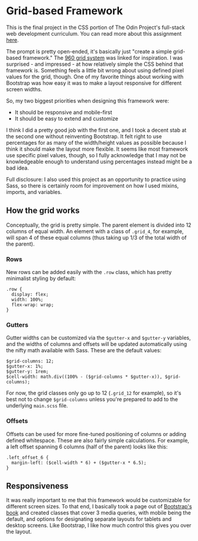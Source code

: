 # Grid-based Framework

This is the final project in the CSS portion of The Odin Project's full-stack web development curriculum. You can read more about this assignment [here](https://www.theodinproject.com/paths/full-stack-ruby-on-rails/courses/html-and-css/lessons/design-your-own-grid-based-framework).

The prompt is pretty open-ended, it's basically just "create a simple grid-based framework." The [960 grid system](http://960.gs/) was linked for inspiration. I was surprised - and impressed - at how relatively simple the CSS behind that framework is. Something feels a little bit wrong about using defined pixel values for the grid, though. One of my favorite things about working with Bootstrap was how easy it was to make a layout responsive for different screen widths.

So, my two biggest priorities when designing this framework were:
* It should be responsive and mobile-first
* It should be easy to extend and customize

I think I did a pretty good job with the first one, and I took a decent stab at the second one without reinventing Bootstrap. It felt right to use percentages for as many of the width/height values as possible because I think it should make the layout more flexible. It seems like most framework use specific pixel values, though, so I fully acknowledge that I may not be knowledgeable enough to understand using percentages instead might be a bad idea.

Full disclosure: I also used this project as an opportunity to practice using Sass, so there is certainly room for improvement on how I used mixins, imports, and variables.

## How the grid works

Conceptually, the grid is pretty simple. The parent element is divided into 12 columns of equal width. An element with a class of `.grid_4`, for example, will span 4 of these equal columns (thus taking up 1/3 of the total width of the parent).

### Rows

New rows can be added easily with the `.row` class, which has pretty minimalist styling by default:

```
.row {
  display: flex;
  width: 100%;
  flex-wrap: wrap;
}
```

### Gutters

Gutter widths can be customized via the `$gutter-x` and `$gutter-y` variables, and the widths of columns and offsets will be updated automatically using the nifty math available with Sass. These are the default values:

```
$grid-columns: 12;
$gutter-x: 1%;
$gutter-y: 1rem;
$cell-width: math.div((100% - ($grid-columns * $gutter-x)), $grid-columns);
```

For now, the grid classes only go up to 12 (`.grid_12` for example), so it's best not to change `$grid-columns` unless you're prepared to add to the underlying `main.scss` file.

### Offsets

Offsets can be used for more fine-tuned positioning of columns or adding defined whitespace. These are also fairly simple calculations. For example, a left offset spanning 6 columns (half of the parent) looks like this:

```
.left_offset_6 {
  margin-left: ($cell-width * 6) + ($gutter-x * 6.5);
}
```

## Responsiveness

It was really important to me that this framework would be customizable for different screen sizes. To that end, I basically took a page out of [Bootstrap's book](https://getbootstrap.com/docs/5.0/layout/grid/#responsive-classes) and created classes that cover 3 media queries, with mobile being the default, and options for designating separate layouts for tablets and desktop screens. Like Bootstrap, I like how much control this gives you over the layout.
